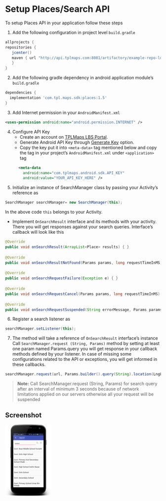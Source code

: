 # Setup Places/Search API
To setup Places API in your application follow these steps
1. Add the following configuration in project level `build.gradle`
``` groovy
allprojects {
repositories {
   jcenter()
   maven { url "http://api.tplmaps.com:8081/artifactory/example-repo-local/"
   }
}
```
2. Add the following gradle dependency in android application module’s `build.gradle`
``` groovy
dependencies {
  implementation 'com.tpl.maps.sdk:places:1.5'
}
```
3. Add Internet permission in your `AndroidManifest.xml`
``` xml
<uses-permission android:name="android.permission.INTERNET" />
```
4. Configure API Key
   - Create an account on [TPLMaps LBS Portal](https://api.tplmaps.com/apiportal).
   - Generate Android API Key through [Generate Key](https://api.tplmaps.com/apiportal/#/app/key-generation) option.
   - Copy the key put it into `<meta-data>` tag mentioned below and copy the tag in your project’s `AndroidManifest.xml` under `<application>` tag
``` xml
      <meta-data
        android:name="com.tplmaps.android.sdk.API_KEY"
        android:value="YOUR_API_KEY_HERE" />
```
5.	Initialize an instance of SearchManager class by passing your Activity’s reference as
``` java
SearchManager searchManager= new SearchManager(this);
```
In the above code `this` belongs to your Activity.

   - Implement `OnSearchResult` interface and its methods with your activity. There you will get responses against your search queries.
   Interface’s callback will look like this
``` java
@Override
public void onSearchResult(ArrayList<Place> results) { }

@Override
public void onSearchResultNotFound(Params params, long requestTimeInMS) { }

@Override
public void onSearchRequestFailure(Exception e) { }

@Override
public void onSearchRequestCancel(Params params, long requestTimeInMS) { }

@Override
public void onSearchRequestSuspended(String errorMessage, Params params, long requestTimeInMS) { }
```
6.	Register a search listener as
``` java
searchManager.setListener(this);
```
7. The method will take a reference of `OnSearchResult` interface’s instance Call `SearchManager.request (String, Params)` method by setting at least one param named Params.query you will get response in your callback methods defined by your listener. In case of missing some configurations related to the API or exceptions, you will get informed in these callbacks.
``` java
searchManager.request(url, Params.builder().query(String).location(LngLat).build());
```
> **Note:** Call SearchManager.request (String, Params) for search query after an interval of minimum 3 seconds because of network limitations applied on our servers otherwise all your request will be suspended

## Screenshot
<p float="left">
 <img src="/images/screenshots/Search.png" width="150" />
</p></br>
